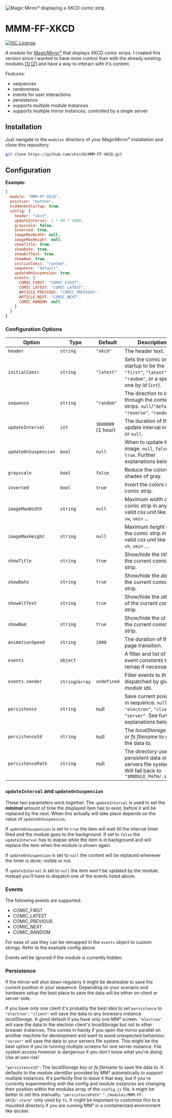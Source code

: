 ![Magic Mirror² displaying a XKCD comic strip](screenshot.png)

# MMM-FF-XKCD

[![ISC License](https://img.shields.io/badge/license-ISC-blue.svg)](https://choosealicense.com/licenses/isc)

A module for [MagicMirror²](https://github.com/MichMich/MagicMirror) that displays XKCD comic strips.
I created this version since I wanted to have more control than with the already existing modules [[1]](https://github.com/Blastitt/DailyXKCD) [[2]](https://github.com/jupadin/MMM-XKCD) and have a way to interact with it's content.

Features:

- sequences
- randomness
- events for user interactions
- persistence
- supports multiple module instances
- supports multiple mirror instances, controlled by a single server

## Installation

Just navigate to the `modules` directory of your MagicMirror² installation and clone this repository.

```sh
git clone https://github.com/shin10/MMM-FF-XKCD.git
```

## Configuration

**Example:**

```js
{
  module: "MMM-FF-XKCD",
  position: "bottom",
  hiddenOnStartup: true,
  config: {
    header: "xkcd",
    updateInterval: 1 * 60 * 1000,
    grayscale: false,
    inverted: true,
    imageMaxWidth: null,
    imageMaxHeight: null,
    showTitle: true,
    showDate: true,
    showAltText: true,
    showNum: true,
    initialComic: "random",
    sequence: "default",
    updateOnSuspension: true,
    events: {
      COMIC_FIRST: "COMIC_FIRST",
      COMIC_LATEST: "COMIC_LATEST",
      ARTICLE_PREVIOUS: "COMIC_PREVIOUS",
      ARTICLE_NEXT: "COMIC_NEXT",
      COMIC_RANDOM: null
    }
  }
}
```

### Configuration Options

| **Option**           | **Type**         | **Default**        | **Description**                                                                                                  |
| -------------------- | ---------------- | ------------------ | ---------------------------------------------------------------------------------------------------------------- |
| `header`             | `string`         | `"xkcd"`           | The header text.                                                                                                 |
| `initialComic`       | `string`         | `"latest"`         | Sets the comic on startup to be the `"first"`, `"latest"`, `"random"`, or a specific one by _id_ (`int`).        |
| `sequence`           | `string`         | `"random"`         | The direction to loop through the comic strips. `null`/`"default"`, `"reverse"`, `"random"`.                     |
| `updateInterval`     | `int`            | `3600000` (1 hour) | The duration of the update interval in ms or `null`.                                                             |
| `updateOnSuspension` | `bool`           | `null`             | When to update the image. `null`, `false` or `true`. Further explanations below.                                 |
| `grayscale`          | `bool`           | `false`            | Reduce the colors to shades of gray.                                                                             |
| `inverted`           | `bool`           | `true`             | Invert the colors of the comic strip.                                                                            |
| `imageMaxWidth`      | `string`         | `null`             | Maximum _width_ of the comic strip in any valid _css unit_ like `px`, `%`, `vw`, `vmin` ...                      |
| `imageMaxHeight`     | `string`         | `null`             | Maximum _height_ of the comic strip in any valid _css unit_ like `px`, `%`, `vh`, `vmin` ...                     |
| `showTitle`          | `string`         | `true`             | Show/hide the _title_ of the current comic strip.                                                                |
| `showDate`           | `string`         | `true`             | Show/hide the _date_ of the current comic strip.                                                                 |
| `showAltText`        | `string`         | `true`             | Show/hide the _alt_-text of the current comic strip.                                                             |
| `showNum`            | `string`         | `true`             | Show/hide the _id_ of the current comic strip.                                                                   |
| `animationSpeed`     | `string`         | `1000`             | The duration of the page transition.                                                                             |
| `events`             | `object`         |                    | A filter and list of _event constants_ to remap if necessary.                                                    |
| `events.sender`      | `string`/`array` | `undefined`        | Filter events to those dispatched by given _module ids_.                                                         |
| `persistence`        | `string`         | null               | Save current position in sequence. `null`, `"electron"`, `"client"`, `"server"`. See further explanations below. |
| `persistenceId`      | `string`         | null               | The _localStorage key_ or _fs filename_ to save the data to.                                                     |
| `persistencePath`    | `string`         | null               | The directory used for persistent data on the servers file system. Will fall back to `"$MODULE_PATH/.store"`     |

### `updateInterval` and `updateOnSuspension`

These two parameters work together. The `updateInterval` is used to set the **_minimal_** amount of time the displayed item has to exist, before it will be replaced by the next. When this actually will take place depends on the value of `updateOnSuspension`.

If `updateOnSuspension` is set to `true` the item will wait till the interval timer fired and the module goes to the background. If set to `false` the `updateInterval` has to elapse while the item is in background and will replace the item when the module is shown again.

If `updateOnSuspension` is set to `null` the content will be replaced whenever the timer is done; visible or not.

If `updateInterval` is set to `null` the item won't be updated by the module. Instead you'll have to dispatch one of the events listed above.

### Events

The following events are supported:

- COMIC_FIRST
- COMIC_LATEST
- COMIC_PREVIOUS
- COMIC_NEXT
- COMIC_RANDOM

For ease of use they can be remapped in the `events` object to custom strings. Refer to the example config above.

Events will be ignored if the module is currently hidden.

### Persistence

If the mirror will shut down regularly it might be desireable to save the current position in your sequence. Depending on your scenario and hardware setup the best place to save the data will be either on client or server-side.

If you have only one client it's probably the best idea to set `persistence` to `"electron"`.
`"client"` will save the data to any browsers instance _localStorage_. A good default if you have only one MM² screen.
`"electron"` will save the data to the electron client's _localStorage_ but not to other browser instances. This comes in handy if you open the mirror parallel on another machine for development and want to avoid unexpected behaviour.
`"server"` will save the data to your servers file system. This might be the best option if you're running multiple screens for one server instance. File system access however is dangerous if you don't know what you're doing. Use at own risk!

`"persistenceId"`: The _localStorage key_ or _fs filename_ to save the data to. It defaults to the _module identifier_ provided by MM² automatically to support multiple instances. It's perfectly fine to leave it that way, but if you're currently experimenting with the config and module instances are changing their position within the modules array of the `config.js` file, it might be better to set this manually.
`"persistencePath"` `"./modules/MMM-FF-XKCD/.store"` only used by `fs`. It might be important to customize this to a mounted directory if you are running MM² in a containerized environment like docker.
